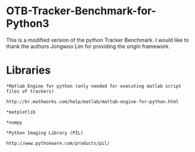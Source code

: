 # OTB-Tracker-Benchmark-for-Python3
This is a modified version of the python Tracker Benchmark. I would like to thank the authors Jongwoo Lim for providing the origin framework.
# Libraries
    *Matlab Engine for python (only needed for executing matlab script files of trackers)

    http://kr.mathworks.com/help/matlab/matlab-engine-for-python.html

    *matplotlib

    *numpy

    *Python Imaging Library (PIL)

    http://www.pythonware.com/products/pil/


